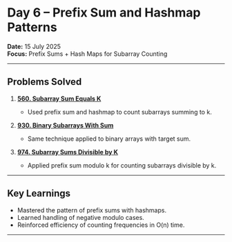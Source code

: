 # Day 6 – Prefix Sum and Hashmap Patterns

**Date:** 15 July 2025  
**Focus:** Prefix Sums + Hash Maps for Subarray Counting

---

## Problems Solved

1. **[560. Subarray Sum Equals K](https://leetcode.com/problems/subarray-sum-equals-k/)**
   - Used prefix sum and hashmap to count subarrays summing to k.

2. **[930. Binary Subarrays With Sum](https://leetcode.com/problems/binary-subarrays-with-sum/)**
   - Same technique applied to binary arrays with target sum.

3. **[974. Subarray Sums Divisible by K](https://leetcode.com/problems/subarray-sums-divisible-by-k/)**
   - Applied prefix sum modulo k for counting subarrays divisible by k.

---

## Key Learnings

- Mastered the pattern of prefix sums with hashmaps.
- Learned handling of negative modulo cases.
- Reinforced efficiency of counting frequencies in O(n) time.

---
